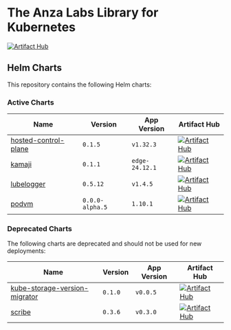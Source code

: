 # The Anza Labs Library for Kubernetes

[![Artifact Hub](https://img.shields.io/endpoint?url=https://artifacthub.io/badge/repository/anza-labs)](https://artifacthub.io/packages/search?repo=anza-labs)

## Helm Charts

This repository contains the following Helm charts:

### Active Charts

| Name | Version | App Version | Artifact Hub |
|------|---------|-------------|--------------|
| [hosted-control-plane](anza-labs/hosted-control-plane) | `0.1.5` | `v1.32.3` | [![Artifact Hub](https://img.shields.io/static/v1?label=ArtifactHub&message=View&color=informational)](https://artifacthub.io/packages/helm/anza-labs/hosted-control-plane) |
| [kamaji](anza-labs/kamaji) | `0.1.1` | `edge-24.12.1` | [![Artifact Hub](https://img.shields.io/static/v1?label=ArtifactHub&message=View&color=informational)](https://artifacthub.io/packages/helm/anza-labs/kamaji) |
| [lubelogger](anza-labs/lubelogger) | `0.5.12` | `v1.4.5` | [![Artifact Hub](https://img.shields.io/static/v1?label=ArtifactHub&message=View&color=informational)](https://artifacthub.io/packages/helm/anza-labs/lubelogger) |
| [podvm](anza-labs/podvm) | `0.0.0-alpha.5` | `1.10.1` | [![Artifact Hub](https://img.shields.io/static/v1?label=ArtifactHub&message=View&color=informational)](https://artifacthub.io/packages/helm/anza-labs/podvm) |

### Deprecated Charts

The following charts are deprecated and should not be used for new deployments:

| Name | Version | App Version | Artifact Hub |
|------|---------|-------------|--------------|
| [kube-storage-version-migrator](anza-labs/kube-storage-version-migrator) | `0.1.0` | `v0.0.5` | [![Artifact Hub](https://img.shields.io/static/v1?label=ArtifactHub&message=View&color=critical)](https://artifacthub.io/packages/helm/anza-labs/kube-storage-version-migrator) |
| [scribe](anza-labs/scribe) | `0.3.6` | `v0.3.0` | [![Artifact Hub](https://img.shields.io/static/v1?label=ArtifactHub&message=View&color=critical)](https://artifacthub.io/packages/helm/anza-labs/scribe) |
